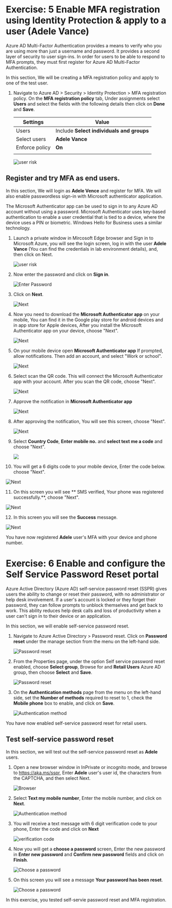 # Exercise: 5 Enable MFA registration using Identity Protection & apply to a user (Adele Vance)




Azure AD Multi-Factor Authentication provides a means to verify who you are using more than just a username and password. It provides a second layer of security to user sign-ins. In order for users to be able to respond to MFA prompts, they must first register for Azure AD Multi-Factor Authentication.

In this section, We will be creating a MFA registration policy and apply to one of the test user.


1. Navigate to Azure AD > Security > Identity Protection > MFA registration policy. On the **MFA registration policy** tab, Under assignments select **Users** and select the fields with the following details then click on **Done** and **Save**.

    | Settings | Value |
    |--|--|
    | Users | Include  **Select individuals and groups**  |
    | Select users |   **Adele Vance**
    | Enforce policy | **On**  |
    | | |





   ![](images/mfa-select-users.png "user risk")




## Register and try MFA as end users.

In this section, We will login as **Adele Vence** and register for MFA. We will also enable passwordless sign-in with Microsoft authenticator application. 

The Microsoft Authenticator app can be used to sign in to any Azure AD account without using a password. Microsoft Authenticator uses key-based authentication to enable a user credential that is tied to a device, where the device uses a PIN or biometric. Windows Hello for Business uses a similar technology.


1. Launch a private window in Mircosoft Edge browser and Sign in to Microsoft Azure, you will see the login screen, log in with the user **Adele Vance** (You can find the credentials in lab environment details), and, then click on Next.




   ![](images/username-mfa.png "user risk")




2. Now enter the password and click on **Sign in**. 



    

   ![](images/sign-in-mfa.png "Enter Password") 





3. Click on **Next**. 





   ![](images/next-mfa.png "Next")




4. Now you need to download the **Microsoft Authenticator app** on your mobile, You can find it in the Google play store for android devices and in app store for Apple devices, After you install the Microsoft Authenticator app on your device, choose "Next".




   ![](images/download-app.png "Next")





5. On your mobile device open **Microsoft Authenticator app** If prompted, allow notifications. Then add an account, and select "Work or school".





   ![](images/next-app.png "Next")




6. Select scan the QR code. This will connect the Microsoft Authenticator app with your account. After you scan the QR code, choose "Next".





   ![](images/qr-code.png "Next")



7. Approve the notification in **Microsoft Authenticator app**





   ![](images/approve-mfa.png "Next")



8. After approving the notification, You will see this screen, choose "Next".





   ![](images/after-approve-mfa.png "Next")




9. Select **Country Code**, **Enter mobile no.** and **select text me a code** and choose "Next".





   ![](images/enter-mobile-no.png)





10. You will get a 6 digits code to your mobile device, Enter the code below. choose "Next".






   ![](images/otp-no.png "Next")




11. On this screen you will see **  SMS verified, Your phone was registered successfully.**, choose "Next".





   ![](images/otp-verified.png "Next")



12. In this screen you will see the **Success** message.





   ![](images/success.png "Next")


You have now registered **Adele** user's MFA with your device and phone number. 

# Exercise: 6 Enable and configure the Self Service Password Reset portal




Azure Active Directory (Azure AD) self-service password reset (SSPR) gives users the ability to change or reset their password, with no administrator or help desk involvement. If a user's account is locked or they forget their password, they can follow prompts to unblock themselves and get back to work. This ability reduces help desk calls and loss of productivity when a user can't sign in to their device or an application.

In this section, we will enable self-service password reset. 


1. Navigate to Azure Active Directory > Password reset. Click on **Password reset** under the manage section from the menu on the left-hand side.





   ![](images/sspr.png "Password reset")




2. From the Properties page, under the option Self service password reset enabled, choose **Select group**, Browse for and **Retail Users** Azure AD group, then choose **Select** and **Save**.






   ![](images/sspr-select-grp.png "Password reset")




3. On the **Authentication methods** page from the menu on the left-hand side, set the **Number of methods** required to reset to 1, check the **Mobile phone** box to enable, and click on **Save**.






   ![](images/sspr-auth-method.png "Authentication method")




You have now enabled self-service password reset for retail users. 

## Test self-service password reset


In this section, we will test out the self-service password reset as **Adele** users. 


1. Open a new browser window in InPrivate or incognito mode, and browse to https://aka.ms/sspr, Enter **Adele** user's user id, the characters from the CAPTCHA, and then select Next.





   ![](images/sspr-browser.png "Browser")



2. Select **Text my mobile number**, Enter the mobile number, and click on **Next**.





   ![](images/sspr-text.png "Authentication method")



3. You will receive a text message with 6 digit verification code to your phone, Enter the code and click on **Next**





   ![](images/sspr-otp.png "verification code")



4. Now you will get a **choose a password** screen, Enter the new password in **Enter new password** and **Confirm new password** fields and click on **Finish**.





   ![](images/sspr-password.png "Choose a password")




8. On this screen you will see a message **Your password has been reset**.





   ![](images/sspr-reset.png "Choose a password")

In this exercise, you tested self-servie password reset and MFA registration. 